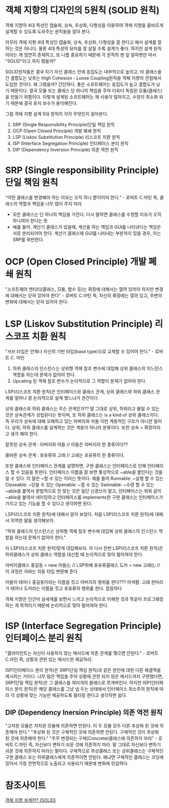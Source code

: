 # 객체 지향의 디자인의 5원칙 (SOLID 원칙)
객체 지향의 4대 특성인 캡슐화, 상속, 추상화, 다형성을 이용하여 객체 지향을 올바르게 설계할 수 있도록 도와주는 원칙들을 알아 본다.

아무리 객체 지향 4대 특성인 캡슐화, 상속, 추상화, 다형성을 잘 한다고 해서 설계를 잘하는 것은 아니다. 물론 4대 특성의 묘미를 잘 살릴 수록 설계가 좋다. 하지만 설계 원칙이라는 게 엄연히 존재하고, 또 나름 중요하기 때문에 각 원칙의 맨 앞 알파벳만 따서 "SOLID"라고 까지 했을까?

SOLID원칙들은 결국 자기 자신 클래스 안에 응집도는 내부적으로 높이고, 타 클래스들 간 결합도는 낮추는 High Cohesion - Loose Coupling원칙을 객체 지향의 관점에서 도입한 것이다. 왜 그랬을까? 간단하다. 좋은 소프트웨어는 응집도가 높고 결합도가 낮기 때문이다. 결국 모듈 또는 클래스 당 하나의 책임을 주어 더욱더 독립된 모듈(클래스)을 만들기 위함이다. 이렇게 설계된 소프트웨어는 재 사용이 많아지고, 수정이 최소화 되기 때문에 결국 유지 보수가 용이해진다.

그럼 객체 지향 설계 5대 원칙이 각각 무엇인지 알아본다.

1. SRP (Single Responsibility Principle)단일 책임 원칙
2. OCP (Open Closed Principle) 개발 폐쇄 원칙
3. LSP (Liskov Substitution Principle) 리스코프 치환 원칙
4. ISP (Interface Segregation Principle) 인터페이스 분리 원칙
5. DIP (Dependency Inversion Principle) 의존 역전 원칙

# SRP (Single responsibility Principle) 단일 책임 원칙
"어떤 클래스를 변경해야 하는 이유는 오직 하나 뿐이어야 한다." - 로버트 C.마틴
즉, 클래스의 역할과 책임을 너무 많이 주지 마라.
* 모든 클래스는 단 하나의 책임을 가진다. 다시 말하면 클래스를 수정할 이유가 오직 하나여야 한다는 뜻
* 예를 들어, 계산기 클래스가 있을때, 계산을 하는 책임과 GUI를 나타낸다는 책임은 서로 분리되어야 한다. 계산기 클래스에 GUI를 나타내는 부분까지 있을 경우, 이는 SRP를 위반한다.

# OCP (Open Closed Principle) 개발 폐쇄 원칙
"소프트웨어 엔티티(클래스, 모듈, 함수 등)는 확장에 대해서는 열려 있어야 하지만 변경에 대해서는 닫혀 있어야 한다" - 로버트 C.마틴
즉, 자신의 확장에는 열려 있고, 주변의 변화에 대해서는 닫혀 있어야 한다.

# LSP (Liskov Substitution Principle) 리스코프 치환 원칙
"서브 타입은 언제나 자신의 기반 타입(base type)으로 교체할 수 있어야 한다." - 로버트 C. 마틴
1. 하위 클래스의 인스턴스는 상위형 객체 참조 변수에 대입해 상위 클래스의 이느턴스 역할을 하는데 문제가 없어야 한다.
2. Upcating 된 객체 참조 변수가 논리적으로 그 역할이 문제가 없어야 한다.

LSP(리스코프 치환 원칙)은 인터페이스와 클래스 관계, 상위 클래스와 하위 클래스 관계를 얼마나 잘 논리적으로 설계 했느냐가 관건이다.

상위 클래스와 하위 클래스는 무슨 관계인가?? 말 그대로 상위, 하위라고 불릴 수 있는 것은 상속관계가 성립된다는 뜻이며, 또 하위 클래스는 is a kind of 상위 클래스이다. 즉 우리가 상속에 대해 오해하고 있는 아버지와 아들 이런 계층적인 구조가 아니란 말이다. 상위, 하위 클래스를 설계하는 것은 계층이 아니라 분류이다. 또한 상속 = 확장이라고 생각 해야 한다.

잘못된 상속 관계 : 아버지와 아들 // 아들은 아버지의 한 종류이다??

올바른 상속 관계 : 포유류와 고래 // 고래는 포유류의 한 종류이다.

또한 클래스와 인터페이스 관계를 설명하면, 구현 클래스는 인터페이스로 인해 인터페이스 할 수 있음을 뜻한다. 인터페이스 이름을 잘 보면 통상적으로 ~able을 붙인다는 것을 알 수 있다. 이 말은 ~할 수 있는 이라는 뜻이다. 예를 들어
Runnable: ~실행 할 수 있는
Closeable: ~닫을 수 있는
Openable: ~열 수 있는
Swimable: ~수영 할 수 있는
~able을 붙여서 문법적으로 안 맞는 것은 일단 신경쓰지 말고, 인터페이스는 위와 같이 ~able을 붙여서 네이밍하고 인터페이스를 implements한 구현 클래스는 인터페이스가 가지고 있는 기능을 할 수 있다고 생각하면 된다.

LSP(리스코프 치환 원칙)에 대해서 알아 보았다. 처음 LSP(리스코프 치환 원칙)에 대해서 의역한 말을 생각해보자.

"하위 클래스의 인스턴스는 상위형 객체 참조 변수에 대입해 상위 클래스의 인스턴스 역할을 하는데 문제가 없어야 한다."

자 LSP(리스코프 치환 원칙)맞게 대입해보자. 자 다시 한번 LSP(리스코프 치환 원칙)은 하위클래스가 상위 클래스 역할을 대신할 때 논리적으로 맞아 떨어져야 한다.

아버지클래스 홍길동 = new 아들(); // LSP위배
포유류클래스 도커 = new 고래(); // 이 과정은 자바는 자동 타입 변환해 준다

아들이 태어나 홍길동이라는 이름을 짓고 아버지의 행위를 한다??? 어색함.
고래 한마리가 태어나 도커라는 이름을 짓고 포유류의 행위를 한다. 깔끔하다

객체 지향은 인간이 실셰계를 보면서 느끼고 논리적으로 이해한 것과 똑같이 프로그래밍하는 게 목적이기 때문에 논리적으로 맞아 떨어져야 한다.

# ISP (Interface Segregation Principle) 인터페이스 분리 원칙
"클라이언트는 자신이 사용하지 않는 메서드에 의존 관계를 맺으면 안된다." - 로버트 C.마틴
즉, 상황과 관련 있는 메서드만 제공하라.

ISP(인터페이스 분리 원칙)은 SRP(단일 책임 원칙)과 같은 원인에 대한 다른 해결책을 제시하는 거이다. 너무 많은 책임을 주어 상황에 관련 되지 않은 메서드까지 구현했다면, SRP(단일 책임 원칙)은 그 클래스를 여러개의 클래스로 쪼개버린다. 하지만 ISP(인터페이스 분리 원칙)은 해당 클래스를 그냥 냅 두는 상태에서 인터페이스 최소주의 원칙에 따라 각 상황에 맞는 기능만 제공하도록 필터링 한다고 생각하면 쉽다. 

## DIP (Dependency Inersion Principle) 의존 역전 원칙
"고차원 모듈은 저차원 모듈에 의존하면 안된다. 이 두 모듈 모두 다른 추상화 된 것에 의존해야 한다."
"추상화 된 것은 구체적인 것에 의존하면 안된다. 구체적인 것이 추상화 된 것에 의존해야 한다."
"주주 변경되는 구체(Concrete)클래스에 의존하지 마라" - 로버트 C.마틴
즉, 자신보다 변하기 쉬운 것에 의존하지 마라.
말 그대로 자신보다 변하기 쉬운 것에 의존하지 마라는 말이다. 구체적으로 추상클래스 또는 상위클래스는 구체적인 구현 클래스 또는 하위클래스에게 의존적이면 안된다. 왜냐면 구체적인 클래스는 코딩에 있어서 가장 전면적으로 노출되고 사용되기 때문에 변화에 민감하다.

# 참조사이트
[객체 지향 설계란? (SOLID)](https://limkydev.tistory.com/77)